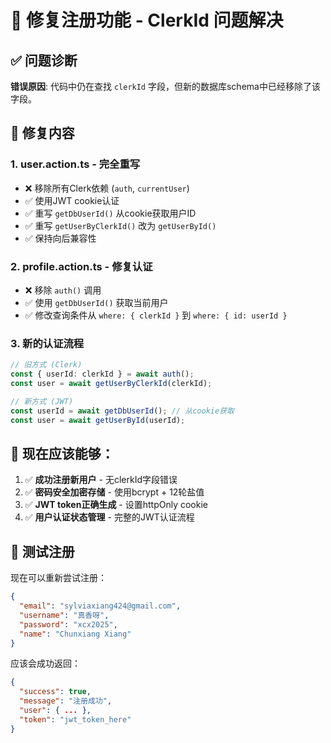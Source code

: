 # 🔧 修复注册功能 - ClerkId 问题解决

## ✅ 问题诊断
**错误原因**: 代码中仍在查找 `clerkId` 字段，但新的数据库schema中已经移除了该字段。

## 🔧 修复内容

### 1. **user.action.ts** - 完全重写
- ❌ 移除所有Clerk依赖 (`auth`, `currentUser`)
- ✅ 使用JWT cookie认证
- ✅ 重写 `getDbUserId()` 从cookie获取用户ID
- ✅ 重写 `getUserByClerkId()` 改为 `getUserById()`
- ✅ 保持向后兼容性

### 2. **profile.action.ts** - 修复认证
- ❌ 移除 `auth()` 调用
- ✅ 使用 `getDbUserId()` 获取当前用户
- ✅ 修改查询条件从 `where: { clerkId }` 到 `where: { id: userId }`

### 3. **新的认证流程**
```typescript
// 旧方式 (Clerk)
const { userId: clerkId } = await auth();
const user = await getUserByClerkId(clerkId);

// 新方式 (JWT)
const userId = await getDbUserId(); // 从cookie获取
const user = await getUserById(userId);
```

## 🎯 现在应该能够：
1. ✅ **成功注册新用户** - 无clerkId字段错误
2. ✅ **密码安全加密存储** - 使用bcrypt + 12轮盐值
3. ✅ **JWT token正确生成** - 设置httpOnly cookie
4. ✅ **用户认证状态管理** - 完整的JWT认证流程

## 🚀 测试注册
现在可以重新尝试注册：
```json
{
  "email": "sylviaxiang424@gmail.com",
  "username": "真香呀", 
  "password": "xcx2025",
  "name": "Chunxiang Xiang"
}
```

应该会成功返回：
```json
{
  "success": true,
  "message": "注册成功",
  "user": { ... },
  "token": "jwt_token_here"
}
```
